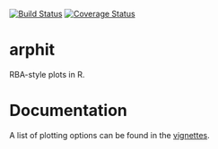 [![Build Status](https://travis-ci.org/angusmoore/arphit.svg?branch=master)](https://travis-ci.org/angusmoore/arphit)
[![Coverage Status](https://coveralls.io/repos/github/angusmoore/arphit/badge.svg?branch=master)](https://coveralls.io/github/angusmoore/arphit?branch=master)

# arphit
RBA-style plots in R.

# Documentation

A list of plotting options can be found in the [vignettes](https://angusmoore.github.io/arphit/index.html).
